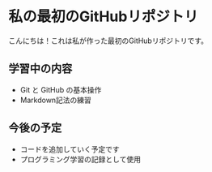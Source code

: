 # 私の最初のGitHubリポジトリ

こんにちは！これは私が作った最初のGitHubリポジトリです。

## 学習中の内容
- Git と GitHub の基本操作
- Markdown記法の練習

## 今後の予定
- コードを追加していく予定です
- プログラミング学習の記録として使用
